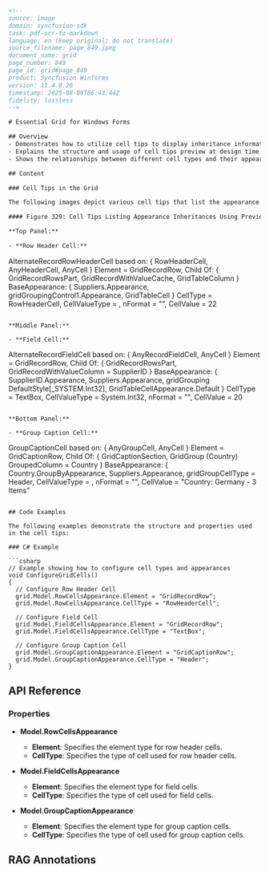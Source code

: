 ```html
<!--
source: image
domain: syncfusion-sdk
task: pdf-ocr-to-markdown
language: en (keep original; do not translate)
source_filename: page_849.jpeg
document_name: grid
page_number: 849
page_id: grid#page_849
product: Syncfusion Winforms
version: 11.4.0.26
timestamp: 2025-08-09T06:43:44Z
fidelity: lossless
-->

# Essential Grid for Windows Forms

## Overview
- Demonstrates how to utilize cell tips to display inheritance information about cell appearance settings in the Grid control.
- Explains the structure and usage of cell tips preview at design time.
- Shows the relationships between different cell types and their appearances in the Grid control.

## Content

### Cell Tips in the Grid

The following images depict various cell tips that list the appearance inheritances of different cell types at design time.

#### Figure 329: Cell Tips Listing Appearance Inheritances Using Preview at Design-Time

**Top Panel:**

- **Row Header Cell:**
  ```
  AlternateRecordRowHeaderCell based on: { RowHeaderCell, AnyHeaderCell, AnyCell }
  Element = GridRecordRow, Child Of: { GridRecordRowsPart, GridRecordWithValueCache, GridTableColumn }
  BaseAppearance: { Suppliers.Appearance, gridGroupingControl1.Appearance, GridTableCell }
  CellType = RowHeaderCell, CellValueType = , nFormat = "", CellValue = 22
  ```

**Middle Panel:**

- **Field Cell:**
  ```
  AlternateRecordFieldCell based on: { AnyRecordFieldCell, AnyCell }
  Element = GridRecordRow, Child Of: { GridRecordRowsPart, GridRecordWithValueColumn = SupplierID }
  BaseAppearance: { SupplierID.Appearance, Suppliers.Appearance, gridGrouping DefaultStyle[_SYSTEM.Int32], GridTableCellAppearance.Default }
  CellType = TextBox, CellValueType = System.Int32, nFormat = "", CellValue = 20
  ```

**Bottom Panel:**

- **Group Caption Cell:**
  ```
  GroupCaptionCell based on: { AnyGroupCell, AnyCell }
  Element = GridCaptionRow, Child Of: { GridCaptionSection, GridGroup (Country)
  GroupedColumn = Country }
  BaseAppearance: { Country.GroupByAppearance, Suppliers.Appearance, gridGroupCellType = Header, CellValueType = , nFormat = "", CellValue = "Country: Germany - 3 Items"
  ```

## Code Examples

The following examples demonstrate the structure and properties used in the cell tips:

### C# Example

```csharp
// Example showing how to configure cell types and appearances
void ConfigureGridCells()
{
    // Configure Row Header Cell
    grid.Model.RowCellsAppearance.Element = "GridRecordRow";
    grid.Model.RowCellsAppearance.CellType = "RowHeaderCell";
    
    // Configure Field Cell
    grid.Model.FieldCellsAppearance.Element = "GridRecordRow";
    grid.Model.FieldCellsAppearance.CellType = "TextBox";
    
    // Configure Group Caption Cell
    grid.Model.GroupCaptionAppearance.Element = "GridCaptionRow";
    grid.Model.GroupCaptionAppearance.CellType = "Header";
}
```

## API Reference

### Properties

- **Model.RowCellsAppearance**
  - **Element**: Specifies the element type for row header cells.
  - **CellType**: Specifies the type of cell used for row header cells.

- **Model.FieldCellsAppearance**
  - **Element**: Specifies the element type for field cells.
  - **CellType**: Specifies the type of cell used for field cells.

- **Model.GroupCaptionAppearance**
  - **Element**: Specifies the element type for group caption cells.
  - **CellType**: Specifies the type of cell used for group caption cells.

## RAG Annotations

<!-- tags: [grid, cell tips, appearance inheritance, design-time preview, cell types] keywords: [row header cell, field cell, group caption cell, appearance settings, inheritance, design time, cell tips] -->
```